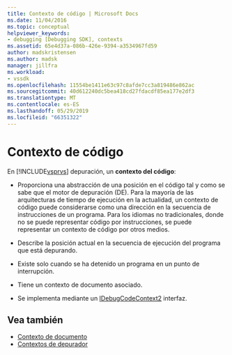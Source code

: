 ```yaml
---
title: Contexto de código | Microsoft Docs
ms.date: 11/04/2016
ms.topic: conceptual
helpviewer_keywords:
- debugging [Debugging SDK], contexts
ms.assetid: 65e4d37a-086b-426e-9394-a3534967fd59
author: madskristensen
ms.author: madsk
manager: jillfra
ms.workload:
- vssdk
ms.openlocfilehash: 11554be1411e63c97c8afde7cc3a819486e862ac
ms.sourcegitcommit: 40d612240dc5bea418cd27fdacdf85ea177e2df3
ms.translationtype: MT
ms.contentlocale: es-ES
ms.lasthandoff: 05/29/2019
ms.locfileid: "66351322"
---
```

# <a name="code-context"></a>Contexto de código
En [!INCLUDE[vsprvs](../../code-quality/includes/vsprvs_md.md)] depuración, un **contexto del código**:

- Proporciona una abstracción de una posición en el código tal y como se sabe que el motor de depuración (DE). Para la mayoría de las arquitecturas de tiempo de ejecución en la actualidad, un contexto de código puede considerarse como una dirección en la secuencia de instrucciones de un programa. Para los idiomas no tradicionales, donde no se puede representar código por instrucciones, se puede representar un contexto de código por otros medios.

- Describe la posición actual en la secuencia de ejecución del programa que está depurando.

- Existe solo cuando se ha detenido un programa en un punto de interrupción.

- Tiene un contexto de documento asociado.

- Se implementa mediante un [IDebugCodeContext2](../../extensibility/debugger/reference/idebugcodecontext2.md) interfaz.

## <a name="see-also"></a>Vea también
- [Contexto de documento](../../extensibility/debugger/document-context.md)
- [Contextos de depurador](../../extensibility/debugger/debugger-contexts.md)